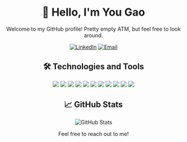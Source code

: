 <!-- Header -->
<h1 align="center">👋 Hello, I'm You Gao</h1>

<!-- Introduction -->
<p align="center">
  Welcome to my GitHub profile! Pretty empty ATM, but feel free to look around.
</p>

<!-- Social and Contact Badges -->
<p align="center">
  <a href="https://www.linkedin.com/in/gao-you" target="_blank"><img alt="LinkedIn" src="https://img.shields.io/badge/-LinkedIn-blue?style=flat-square&logo=linkedin"></a>
  <a href="mailto:yougaowork@gmail.com"><img alt="Email" src="https://img.shields.io/badge/-Email-red?style=flat-square&logo=gmail"></a>
</p>

<!-- Technologies and Tools -->
<h2 align="center">🛠️ Technologies and Tools</h2>
<p align="center">
  <img src="https://img.shields.io/badge/Python-success?style=flat-square&logo=python">
  <img src="https://img.shields.io/badge/Java-success?style=flat-square&logo=java">
  <img src="https://img.shields.io/badge/SQL-success?style=flat-square&logo=sql">
  <img src="https://img.shields.io/badge/HTML/CSS/JavaScript-success?style=flat-square&logo=html5">
  <img src="https://img.shields.io/badge/R-success?style=flat-square&logo=r">
  <img src="https://img.shields.io/badge/C-success?style=flat-square&logo=c">

  <img src="https://img.shields.io/badge/Apache-blue?style=flat-square">
  <img src="https://img.shields.io/badge/AWS-blue?style=flat-square&logo=amazon-aws">
  <img src="https://img.shields.io/badge/Docker-blue?style=flat-square&logo=docker">
  <img src="https://img.shields.io/badge/Kubernetes-blue?style=flat-square&logo=kubernetes">
  <img src="https://img.shields.io/badge/Git-blue?style=flat-square&logo=git">
  <!-- Add more image URLs for your preferred technologies and tools -->
</p>



<!-- Projects Section -->
<!-- <h2 align="center">🚀 Featured Projects</h2>
<p align="center">
  <a href="https://github.com/yourusername/project1" target="_blank">
    <img src="project1-thumbnail.png" alt="Project 1" width="200px">
  </a>
  <a href="https://github.com/yourusername/project2" target="_blank">
    <img src="project2-thumbnail.png" alt="Project 2" width="200px">
  </a>
  <!-- Add more featured projects with thumbnails -->

<!-- GitHub Stats -->
<h2 align="center">📈 GitHub Stats</h2>
<p align="center">
  <img src="https://github-readme-stats.vercel.app/api?username=You-Gao&show_icons=true&count_private=true&theme=dark" alt="GitHub Stats">
</p>

<!-- Footer -->
<p align="center">
  Feel free to reach out to me!
</p>
